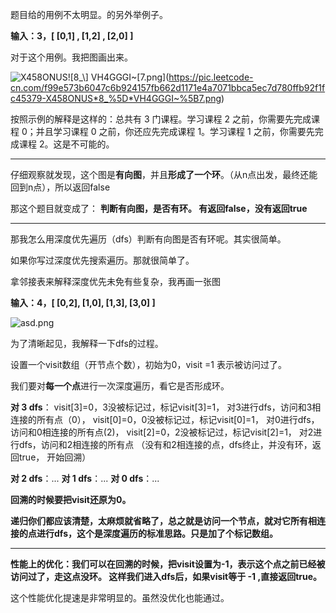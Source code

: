 题目给的用例不太明显。的另外举例子。

**输入：3，[ [0,1] , [1,2] , [2,0] ]**

对于这个用例。我把图画出来。

![X458ONUS![8_\\] ](./p__8___.png) VH4GGGI~\[7.png](https://pic.leetcode-cn.com/f99e573b6047c6b924157fb662d1171e4a7071bbca5ec7d780ffb92f1fc45379-X458ONUS*8_%5D*VH4GGGI~%5B7.png)


按照示例的解释是这样的：总共有 3 门课程。学习课程 2 之前，你需要先完成​课程 0；并且学习课程 0 之前，你还应先完成课程 1。学习课程 1 之前，你需要先完成​课程 2。这是不可能的。



---
仔细观察就发现，这个图是**有向图**，并且**形成了一个环**。（从n点出发，最终还能回到n点），所以返回false

那这个题目就变成了：
**判断有向图，是否有环。 有返回false，没有返回true**

---

那我怎么用深度优先遍历（dfs）判断有向图是否有环呢。其实很简单。

如果你写过深度优先搜索遍历。那就很简单了。

拿邻接表来解释深度优先未免有些复杂，我再画一张图

**输入：4，[ [0,2], [1,0], [1,3], [3,0] ]**


![asd.png](https://pic.leetcode-cn.com/80ff9abaadc8e86eaf86650ff117f50ad557f3badb5c19b4dc0db23a2cb927c9-asd.png)





为了清晰起见，我解释一下dfs的过程。

设置一个visit数组（开节点个数），初始为0，visit =1 表示被访问过了。 

我们要对**每一个点**进行一次深度遍历，看它是否形成环。

**对 3 dfs**：
visit[3]=0，3没被标记过，标记visit[3]=1， 对3进行dfs，访问和3相连接的所有点（0），
visit[0]=0，0没被标记过，标记visit[0]=1， 对0进行dfs，访问和0相连接的所有点(2)，
visit[2]=0，2没被标记过，标记visit[2]=1， 对2进行dfs，访问和2相连接的所有点
（没有和2相连接的点，dfs终止，并没有环，返回true， 开始回溯）

**对 2 dfs**：...
**对 1 dfs**：...
**对 0 dfs**：...

**回溯的时候要把visit还原为0。**


**递归你们都应该清楚，太麻烦就省略了，总之就是访问一个节点，就对它所有相连接的点进行dfs，这个是深度遍历的标准思路。只是加了个标记数组。**

---

**性能上的优化：我们可以在回溯的时候，把visit设置为-1，表示这个点之前已经被访问过了，走这点没环。
这样我们进入dfs后，如果visit等于 -1 ,直接返回true。**

这个性能优化提速是非常明显的。虽然没优化也能通过。